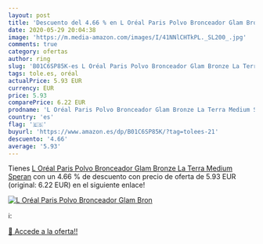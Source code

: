 ```yaml
---
layout: post
title: 'Descuento del 4.66 % en L Oréal Paris Polvo Bronceador Glam Bron'
date: 2020-05-29 20:04:38
image: 'https://m.media-amazon.com/images/I/41NNlCHTkPL._SL200_.jpg'
comments: true
category: ofertas
author: ring
slug: 'B01C6SP85K-es L Oréal Paris Polvo Bronceador Glam Bronze La Terra Medium...'
tags: tole.es, oréal
actualPrice: 5.93 EUR
currency: EUR
price: 5.93
comparePrice: 6.22 EUR
prodname: 'L Oréal Paris Polvo Bronceador Glam Bronze La Terra Medium Speran'
country: 'es'
flag: '🇪🇸'
buyurl: 'https://www.amazon.es/dp/B01C6SP85K/?tag=tolees-21'
descuento: '4.66'
average: '5.93'
---
```


Tienes [L Oréal Paris Polvo Bronceador Glam Bronze La Terra Medium Speran](https://www.amazon.es/dp/B01C6SP85K/?tag=tolees-21) con un 4.66 % de descuento con precio de oferta de 5.93 EUR (original: 6.22 EUR) en el siguiente enlace!

[![L Oréal Paris Polvo Bronceador Glam Bron](https://m.media-amazon.com/images/I/41NNlCHTkPL._SL200_.jpg)](https://www.amazon.es/dp/B01C6SP85K/?tag=tolees-21)

ℹ️:


[🛒 Accede a la oferta!!](https://www.amazon.es/dp/B01C6SP85K/?tag=tolees-21)
